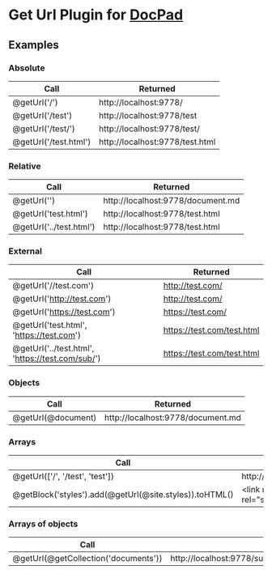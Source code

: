 # Get Url Plugin for [DocPad](http://docpad.org)

## Examples

### Absolute
| Call										| Returned							|
| ---										| ---								|
| @getUrl('/')								| http://localhost:9778/				|
| @getUrl('/test')							| http://localhost:9778/test			|
| @getUrl('/test/')							| http://localhost:9778/test/			|
| @getUrl('/test.html')						| http://localhost:9778/test.html		|

### Relative
| Call  									| Returned							|
| ---										| ---								|
| @getUrl('')								| http://localhost:9778/document.md				|
| @getUrl('test.html')						| http://localhost:9778/test.html 		|
| @getUrl('../test.html')					| http://localhost:9778/test.html 	|

### External
| Call  									| Returned							|
| ---										| ---								|
| @getUrl('//test.com')						| http://test.com/ 			|
| @getUrl('http://test.com')				| http://test.com/		|
| @getUrl('https://test.com')				| https://test.com/		|
| @getUrl('test.html', 'https://test.com')				| https://test.com/test.html		|
| @getUrl('../test.html', 'https://test.com/sub/')				| https://test.com/test.html		|

### Objects
| Call  									| Returned							|
| ---										| ---								|
| @getUrl(@document)						| http://localhost:9778/document.md				|

### Arrays
| Call  									| Returned							|
| ---										| ---								|
| @getUrl(['/', '/test', 'test'])	| http://localhost:9778/,http://localhost:9778/test,http://localhost:9778/test	|
| @getBlock('styles').add(@getUrl(@site.styles)).toHTML() | &lt;link  rel=&quot;stylesheet&quot; href=&quot;http://localhost:9778/root_style.css&quot; /&gt;&lt;link  rel=&quot;stylesheet&quot; href=&quot;http://localhost:9778/sub_style.css&quot; /&gt; |

### Arrays of objects
| Call  									| Returned							|
| ---										| ---								|
| @getUrl(@getCollection('documents'))	| http://localhost:9778/sub/documents.md,http://localhost:9778/document.md |

